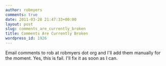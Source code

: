 ```yaml
---
author: robmyers
comments: true
date: 2011-03-28 21:47:33+00:00
layout: post
slug: comments_are_currently_broken
title: Comments Are Currently Broken
wordpress_id: 1926
---
```


Email comments to rob at robmyers dot org and I'll add them manually for the moment.
Yes, this is fail. I'll fix it as soon as I can.

